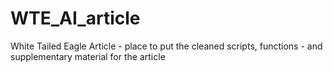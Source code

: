 # WTE_AI_article
White Tailed Eagle Article - place to put the cleaned scripts, functions - and supplementary material for the article 
